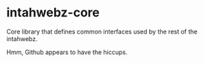 intahwebz-core
===============

Core library that defines common interfaces used by the rest of the intahwebz.



Hmm, Github appears to have the hiccups.